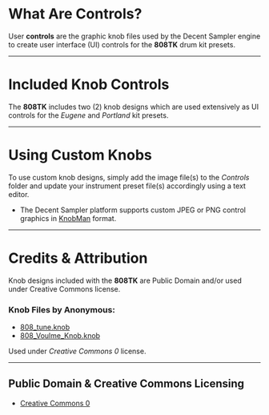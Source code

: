# What Are Controls?

User **controls** are the graphic knob files used by the Decent Sampler engine to create user interface (UI) controls for the **808TK** drum kit presets. 

***

# Included Knob Controls

The **808TK** includes two (2) knob designs which are used extensively as UI controls for the *Eugene* and *Portland* kit presets.

***

# Using Custom Knobs

To use custom knob designs, simply add the image file(s) to the *Controls* folder and update your instrument preset file(s) accordingly using a text editor.

 - The Decent Sampler platform supports custom JPEG or PNG control graphics in [KnobMan]( https://www.g200kg.com/knobman/ ) format.

***

# Credits & Attribution

Knob designs included with the **808TK** are Public Domain and/or used under Creative Commons license.

### Knob Files by Anonymous:

 - [808_tune.knob]( https://www.g200kg.com/en/webknobman/gallery.php?m=p&p=1771 )
 - [808_Voulme_Knob.knob]( https://www.g200kg.com/en/webknobman/gallery.php?m=p&p=1770 )

Used under *Creative Commons 0* license.

***

## Public Domain & Creative Commons Licensing

- [Creative Commons 0]( http://creativecommons.org/publicdomain/zero/1.0/ )
